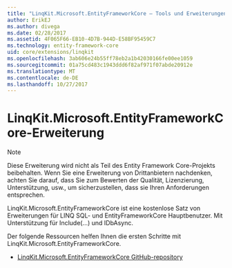 ```yaml
---
title: "LinqKit.Microsoft.EntityFrameworkCore – Tools und Erweiterungen – EF Core"
author: ErikEJ
ms.author: divega
ms.date: 02/28/2017
ms.assetid: 4F065F66-EB10-4D7B-944D-E58BF95459C7
ms.technology: entity-framework-core
uid: core/extensions/linqkit
ms.openlocfilehash: 3ab606e24b55ff78eb2a1b42030166fe00ee1059
ms.sourcegitcommit: 01a75cd483c1943ddd6f82af971f07abde20912e
ms.translationtype: MT
ms.contentlocale: de-DE
ms.lasthandoff: 10/27/2017
---
```

# <a name="linqkitmicrosoftentityframeworkcore-extension"></a>LinqKit.Microsoft.EntityFrameworkCore-Erweiterung

> [!NOTE]  
> Diese Erweiterung wird nicht als Teil des Entity Framework Core-Projekts beibehalten. Wenn Sie eine Erweiterung von Drittanbietern nachdenken, achten Sie darauf, dass Sie zum Bewerten der Qualität, Lizenzierung, Unterstützung, usw., um sicherzustellen, dass sie Ihren Anforderungen entsprechen.

LinqKit.Microsoft.EntityFrameworkCore ist eine kostenlose Satz von Erweiterungen für LINQ SQL- und EntityFrameworkCore Hauptbenutzer. Mit Unterstützung für Include(...) und IDbAsync.

Der folgende Ressourcen helfen Ihnen die ersten Schritte mit LinqKit.Microsoft.EntityFrameworkCore.
* [LinqKit.Microsoft.EntityFrameworkCore GitHub-repository](https://github.com/scottksmith95/LINQKit/)
